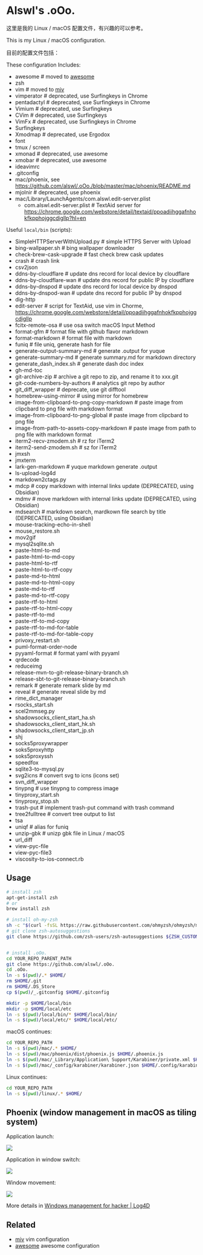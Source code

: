 # Alswl's .oOo. #

这里是我的 Linux / macOS 配置文件，有兴趣的可以参考。

This is my Linux / macOS configuration.

目前的配置文件包括：

These configuration Includes: 

-   awesome # moved to [awesome][]
-   zsh
-   vim # moved to [miv][]
-   vimperator  # deprecated, use Surfingkeys in Chrome
-   pentadactyl  # deprecated, use Surfingkeys in Chrome
-   Vimium  # deprecated, use Surfingkeys
-   CVim  # deprecated, use Surfingkeys
-   VimFx  # deprecated, use Surfingkeys in Chrome
-   Surfingkeys
-   Xmodmap # deprecated, use Ergodox
-   font
-   tmux / screen
-   xmonad # deprecated, use awesome
-   xmobar # deprecated, use awesome
-   ideavimrc
-   .gitconfig
-   mac/phoenix, see https://github.com/alswl/.oOo./blob/master/mac/phoenix/README.md
-   mjolnir # deprecated, use phoenix
-   mac/Library/LaunchAgents/com.alswl.edit-server.plist
    -   com.alswl.edit-server.plist  # TextAid server for https://chrome.google.com/webstore/detail/textaid/ppoadiihggafnhokfkpphojggcdigllp?hl=en

Useful `local/bin` (scripts):

-   SimpleHTTPServerWithUpload.py  # simple HTTPS Server with Upload
-   bing-wallpaper.sh # bing wallpaper downloader
-   check-brew-cask-upgrade # fast check brew cask updates
-   crash # crash link
-   csv2json
-   ddns-by-cloudflare  # update dns record for local device by cloudflare
-   ddns-by-cloudflare-wan  # update dns record for public IP by cloudflare
-   ddns-by-dnspod  # update dns record for local device by dnspod
-   ddns-by-dnspod-wan  # update dns record for public IP by dnspod
-   dig-http
-   edit-server  # script for TextAid, use vim in Chorme, https://chrome.google.com/webstore/detail/ppoadiihggafnhokfkpphojggcdigllp
-   fcitx-remote-osa  # use osa switch macOS Input Method
-   format-gfm  # format file with github flavor markdown
-   format-markdown  # format file with markdown
-   funiq # file uniq, generate hash for file
-   generate-output-summary-md  # generate .output for yuque
-   generate-summary-md  # generate summary.md for markdown directory
-   generate_dash_index.sh  # generate dash doc index
-   gh-md-toc
-   git-archive-zip  # archive a git repo to zip, and rename it to xxx.git
-   git-code-numbers-by-authors  # analytics git repo by author
-   git_diff_wrapper  # deprecate, use git difftool
-   homebrew-using-mirror  # using mirror for homebrew
-   image-from-clipboard-to-png-copy-markdown  # paste image from clipcbard to png file with markdown format
-   image-from-clipboard-to-png-global  # paste image from clipcbard to png file
-   image-from-path-to-assets-copy-markdown  # paste image from path to png file with markdown format
-   iterm2-recv-zmodem.sh # rz for iTerm2
-   iterm2-send-zmodem.sh  # sz for iTerm2
-   jmxsh
-   jmxterm
-   lark-gen-markdown  # yuque markdown generate .output
-   ls-upload-log4d
-   markdown2ctags.py
-   mdcp  # copy markdown with internal links update (DEPRECATED, using Obsidian)
-   mdmv  # move markdown with internal links update (DEPRECATED, using Obsidian)
-   mdsearch  # markdown search, mardkown file search by title (DEPRECATED, using Obsidian)
-   mouse-tracking-echo-in-shell
-   mouse_restore.sh
-   mov2gif
-   mysql2sqlite.sh
-   paste-html-to-md
-   paste-html-to-md-copy
-   paste-html-to-rtf
-   paste-html-to-rtf-copy
-   paste-md-to-html
-   paste-md-to-html-copy
-   paste-md-to-rtf
-   paste-md-to-rtf-copy
-   paste-rtf-to-html
-   paste-rtf-to-html-copy
-   paste-rtf-to-md
-   paste-rtf-to-md-copy
-   paste-rtf-to-md-for-table
-   paste-rtf-to-md-for-table-copy
-   privoxy_restart.sh
-   puml-format-order-node
-   pyyaml-format  # format yaml with pyyaml
-   qrdecode
-   reduceimg
-   release-mvn-to-git-release-binary-branch.sh
-   release-sbt-to-git-release-binary-branch.sh
-   remark  # generate remark slide by md
-   reveal  # generate reveal slide by md
-   rime_dict_manager
-   rsocks_start.sh
-   scel2mmseg.py
-   shadowsocks_client_start_ha.sh
-   shadowsocks_client_start_hk.sh
-   shadowsocks_client_start_jp.sh
-   shj
-   socks5proxywrapper
-   soks5proxyhttp
-   soks5proxyssh
-   speedfox
-   sqlite3-to-mysql.py
-   svg2icns  # convert svg to icns (icons set)
-   svn_diff_wrapper
-   tinypng  # use tinypng to compress image
-   tinyproxy_start.sh
-   tinyproxy_stop.sh
-   trash-put  # implement trash-put command with trash command
-   tree2fulltree  # convert tree output to list
-   tsa
-   uniqf  # alias for funiq
-   unzip-gbk  # unizp gbk file in Linux / macOS
-   url_diff
-   view-pyc-file
-   view-pyc-file3
-   viscosity-to-ios-connect.rb


## Usage ##


``` bash
# install zsh
apt-get-install zsh
# or
brew install zsh

# install oh-my-zsh
sh -c "$(curl -fsSL https://raw.githubusercontent.com/ohmyzsh/ohmyzsh/master/tools/install.sh)"
# git clone zsh-autosuggestions
git clone https://github.com/zsh-users/zsh-autosuggestions ${ZSH_CUSTOM:-~/.oh-my-zsh/custom}/plugins/zsh-autosuggestions


# install .oOo.
cd YOUR_REPO_PARENT_PATH
git clone https://github.com/alswl/.oOo.
cd .oOo.
ln -s $(pwd)/.* $HOME/
rm $HOME/.git
rm $HOME/.DS_Store
cp $(pwd)/_.gitconfig $HOME/.gitconfig

mkdir -p $HOME/local/bin
mkdir -p $HOME/local/etc
ln -s $(pwd)/local/bin/* $HOME/local/bin/
ln -s $(pwd)/local/etc/* $HOME/local/etc/
```

macOS continues:

```bash
cd YOUR_REPO_PATH
ln -s $(pwd)/mac/.* $HOME/
ln -s $(pwd)/mac/phoenix/dist/phoenix.js $HOME/.phoenix.js
ln -s $(pwd)/mac/_Library/Application\ Support/Karabiner/private.xml $HOME/Library/Application\ Support/Karabiner/private.xml
ln -s $(pwd)/mac/_config/karabiner/karabiner.json $HOME/.config/karabiner/karabiner.json
```

Linux continues:

```bash
cd YOUR_REPO_PATH
ln -s $(pwd)/linux/.* $HOME/
```

## Phoenix (window management in macOS as tiling system)

Application launch:

![](./mac/phoenix/_asserts/application-launch.gif)

Application in window switch:

![](./mac/phoenix/_asserts/application-switch.gif)


Window movement:

![](./mac/phoenix/_asserts/window.gif)

More details in [Windows management for hacker | Log4D](https://blog.alswl.com/2016/04/windows-management-for-hacker/)

## Related ##

- [miv][] vim configuration
- [awesome][] awesome configuration

[.oOo.]: https://github.com/alswl/.oOo.
[awesome]: https://github.com/alswl/awesome
[miv]: https://github.com/alswl/miv
